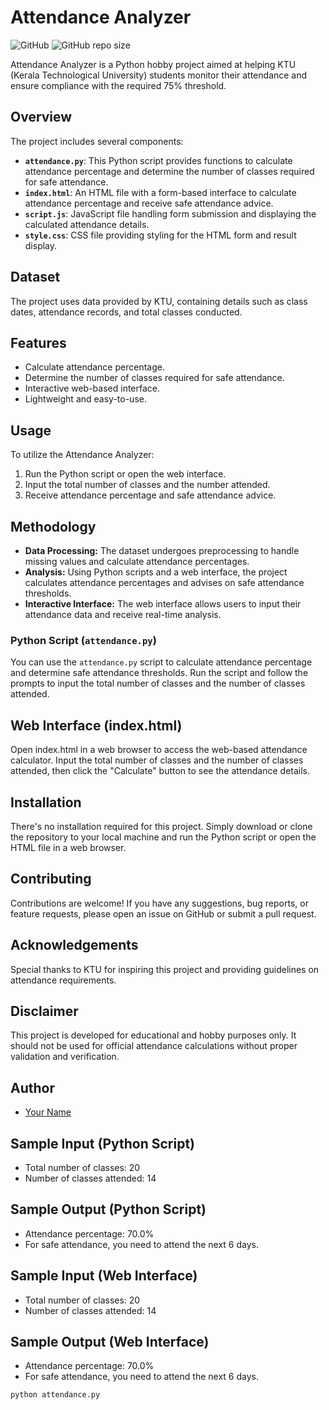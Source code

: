 # Attendance Analyzer

![GitHub](https://img.shields.io/github/license/yourusername/attendance-analyzer) ![GitHub repo size](https://img.shields.io/github/repo-size/yourusername/attendance-analyzer)

Attendance Analyzer is a Python hobby project aimed at helping KTU (Kerala Technological University) students monitor their attendance and ensure compliance with the required 75% threshold.

## Overview

The project includes several components:

- **`attendance.py`**: This Python script provides functions to calculate attendance percentage and determine the number of classes required for safe attendance.
- **`index.html`**: An HTML file with a form-based interface to calculate attendance percentage and receive safe attendance advice.
- **`script.js`**: JavaScript file handling form submission and displaying the calculated attendance details.
- **`style.css`**: CSS file providing styling for the HTML form and result display.

## Dataset
The project uses data provided by KTU, containing details such as class dates, attendance records, and total classes conducted.


## Features

- Calculate attendance percentage.
- Determine the number of classes required for safe attendance.
- Interactive web-based interface.
- Lightweight and easy-to-use.

## Usage

To utilize the Attendance Analyzer:
1. Run the Python script or open the web interface.
2. Input the total number of classes and the number attended.
3. Receive attendance percentage and safe attendance advice.

## Methodology
- **Data Processing:** The dataset undergoes preprocessing to handle missing values and calculate attendance percentages.
- **Analysis:** Using Python scripts and a web interface, the project calculates attendance percentages and advises on safe attendance thresholds.
- **Interactive Interface:** The web interface allows users to input their attendance data and receive real-time analysis.


### Python Script (`attendance.py`)

You can use the `attendance.py` script to calculate attendance percentage and determine safe attendance thresholds. Run the script and follow the prompts to input the total number of classes and the number of classes attended.

## Web Interface (index.html)

Open index.html in a web browser to access the web-based attendance calculator. Input the total number of classes and the number of classes attended, then click the "Calculate" button to see the attendance details.

## Installation

There's no installation required for this project. Simply download or clone the repository to your local machine and run the Python script or open the HTML file in a web browser.

## Contributing

Contributions are welcome! If you have any suggestions, bug reports, or feature requests, please open an issue on GitHub or submit a pull request.

## Acknowledgements

Special thanks to KTU for inspiring this project and providing guidelines on attendance requirements.

## Disclaimer

This project is developed for educational and hobby purposes only. It should not be used for official attendance calculations without proper validation and verification.

## Author
- [Your Name](https://github.com/cmshebeeb)

## Sample Input (Python Script)
- Total number of classes: 20
- Number of classes attended: 14

## Sample Output (Python Script)
- Attendance percentage: 70.0%
- For safe attendance, you need to attend the next 6 days.

## Sample Input (Web Interface)
- Total number of classes: 20
- Number of classes attended: 14

## Sample Output (Web Interface)
- Attendance percentage: 70.0%
- For safe attendance, you need to attend the next 6 days.

```bash
python attendance.py


